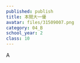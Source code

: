 ```yaml
---
published: publish
title: 本間大一優
avatar: files/31509007.png
category: 04_B
school_year: 2
class: 10
---
```

A﻿